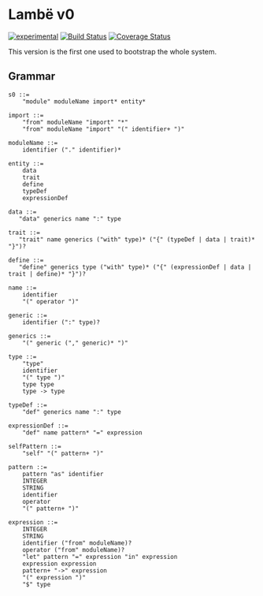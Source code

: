 # Lambë v0

[![experimental](http://badges.github.io/stability-badges/dist/experimental.svg)](http://github.com/badges/stability-badges)
[![Build Status](https://travis-ci.org/d-plaindoux/lambe.svg?branch=master)](https://travis-ci.org/d-plaindoux/lambe?branch=master)
[![Coverage Status](https://coveralls.io/repos/github/d-plaindoux/lambe/badge.svg?branch=master)](https://coveralls.io/github/d-plaindoux/lambe?branch=master)

This version is the first one used to bootstrap the whole system.

## Grammar

```
s0 ::=
    "module" moduleName import* entity*

import ::=
    "from" moduleName "import" "*"
    "from" moduleName "import" "(" identifier+ ")"

moduleName ::=
    identifier ("." identifier)*

entity ::=
    data
    trait
    define
    typeDef
    expressionDef

data ::=
   "data" generics name ":" type

trait ::=
   "trait" name generics ("with" type)* ("{" (typeDef | data | trait)* "}")?

define ::=
   "define" generics type ("with" type)* ("{" (expressionDef | data | trait | define)* "}")?

name ::=
    identifier
    "(" operator ")"

generic ::=
    identifier (":" type)?

generics ::=
    "(" generic ("," generic)* ")"

type ::=
    "type"
    identifier
    "(" type ")"
    type type
    type -> type

typeDef ::=
    "def" generics name ":" type

expressionDef ::=
    "def" name pattern* "=" expression

selfPattern ::=
    "self" "(" pattern+ ")"

pattern ::=
    pattern "as" identifier
    INTEGER
    STRING
    identifier
    operator
    "(" pattern+ ")"

expression ::=
    INTEGER
    STRING
    identifier ("from" moduleName)?
    operator ("from" moduleName)?
    "let" pattern "=" expression "in" expression
    expression expression
    pattern+ "->" expression
    "(" expression ")"
    "$" type
```
